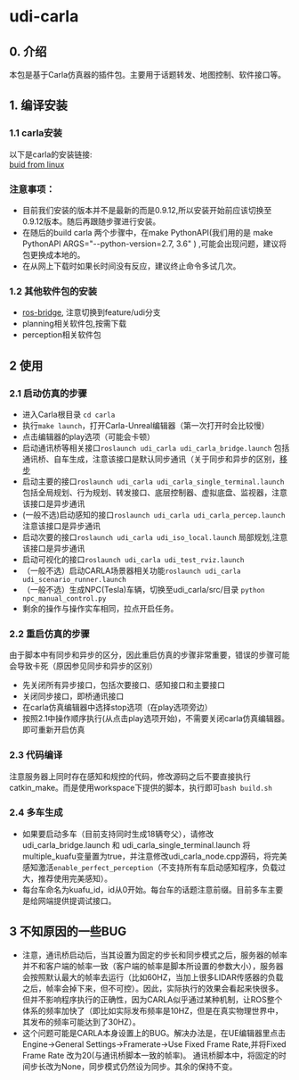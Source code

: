 # udi-carla

## 0. 介绍
本包是基于Carla仿真器的插件包。主要用于话题转发、地图控制、软件接口等。
## 1. 编译安装

### 1.1 carla安装
以下是carla的安装链接:  
[buid from linux](https://carla.readthedocs.io/en/0.9.12/build_linux/)  
### 注意事项：  
* 目前我们安装的版本并不是最新的而是0.9.12,所以安装开始前应该切换至0.9.12版本。随后再跟随步骤进行安装。    
* 在随后的build carla 两个步骤中，在make PythonAPI(我们用的是 make PythonAPI ARGS="--python-version=2.7, 3.6" ) ,可能会出现问题，建议将包更换成本地的。  
* 在从网上下载时如果长时间没有反应，建议终止命令多试几次。

### 1.2 其他软件包的安装
* [ros-bridge](https://gitlab.unity-drive.net/simulation/ros-bridge), 注意切换到feature/udi分支
* planning相关软件包,按需下载
* perception相关软件包

## 2 使用
### 2.1 启动仿真的步骤
* 进入Carla根目录 ```cd carla```
* 执行```make launch```，打开Carla-Unreal编辑器（第一次打开时会比较慢）
* 点击编辑器的play选项（可能会卡顿）
* 启动通讯桥等相关接口```roslaunch udi_carla udi_carla_bridge.launch``` 包括通讯桥、自车生成，注意该接口是默认同步通讯（关于同步和异步的区别，[移步](https://carla.readthedocs.io/en/0.9.12/adv_synchrony_timestep/)
* 启动主要的接口```roslaunch udi_carla udi_carla_single_terminal.launch``` 包括全局规划、行为规划、转发接口、底层控制器、虚拟底盘、监视器，注意该接口是异步通讯
* (一般不选)启动感知的接口```roslaunch udi_carla udi_carla_percep.launch``` 注意该接口是异步通讯
* 启动次要的接口```roslaunch udi_carla udi_iso_local.launch``` 局部规划,注意该接口是异步通讯
* 启动可视化的接口```roslaunch udi_carla udi_test_rviz.launch``` 
* （一般不选）启动CARLA场景器相关功能```roslaunch udi_carla udi_scenario_runner.launch``` 
* （一般不选）生成NPC(Tesla)车辆，切换至udi_carla/src/目录 ```python npc_manual_control.py```
* 剩余的操作与操作实车相同，拉点开启任务。

### 2.2 重启仿真的步骤
由于脚本中有同步和异步的区分，因此重启仿真的步骤非常重要，错误的步骤可能会导致卡死（原因参见同步和异步的区别）
* 先关闭所有异步接口，包括次要接口、感知接口和主要接口
* 关闭同步接口，即桥通讯接口
* 在carla仿真编辑器中选择stop选项（在play选项旁边）
* 按照2.1中操作顺序执行(从点击play选项开始)，不需要关闭carla仿真编辑器。即可重新开启仿真

### 2.3 代码编译
注意服务器上同时存在感知和规控的代码，修改源码之后不要直接执行catkin_make。而是使用workspace下提供的脚本，执行即可```bash build.sh```

### 2.4 多车生成
* 如果要启动多车（目前支持同时生成18辆夸父），请修改udi_carla_bridge.launch 和 udi_carla_single_terminal.launch 将multiple_kuafu变量置为true，并注意修改udi_carla_node.cpp源码，将完美感知激活```enable_perfect_perception```（不支持所有车启动感知程序，负载过大，推荐使用完美感知）。
* 每台车命名为kuafu_id，id从0开始。每台车的话题注意前缀。目前多车主要是给网端提供提调试接口。

## 3 不知原因的一些BUG
* 注意，通讯桥启动后，当其设置为固定的步长和同步模式之后，服务器的帧率并不和客户端的帧率一致（客户端的帧率是脚本所设置的参数大小），服务器会按照默认最大的帧率去运行（比如60HZ，当加上很多LIDAR传感器的负载之后，帧率会掉下来，但不可控）。因此，实际执行的效果会看起来快很多。但并不影响程序执行的正确性，因为CARLA似乎通过某种机制，让ROS整个体系的频率加快了（即比如实际发布频率是10HZ，但是在真实物理世界中，其发布的频率可能达到了30HZ）。
* 这个问题可能是CARLA本身设置上的BUG。解决办法是，在UE编辑器里点击Engine->General Settings->Framerate->Use Fixed Frame Rate,并将Fixed Frame Rate 改为20(与通讯桥脚本一致的帧率)。 通讯桥脚本中，将固定的时间步长改为None，同步模式仍然设为同步。其余的保持不变。
